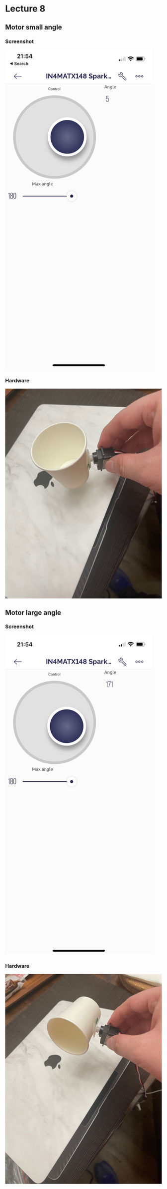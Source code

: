 # Lecture 8

## Motor small angle

### Screenshot

![Small Angle Screenshot](./figures/small-angle-screenshot.jpg)

### Hardware

![Small Angle Hardware](./figures/small-angle-hardware.jpg)

## Motor large angle

### Screenshot

![Large Angle Screenshot](./figures/large-angle-screenshot.jpg)

### Hardware

![Large Angle Hardware](./figures/large-angle-hardware.jpg)
